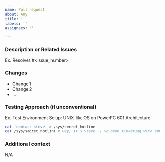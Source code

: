 ```yaml
---
name: Pull request
about: Any
title: ''
labels: ''
assignees: ''

---
```


### Description or Related Issues
<!-- Please include a summary of the changes and the related issue. Please also include relevant motivation and context. List any dependencies that are required for this change. -->

Ex. Resolves #<issue_number>

### Changes
<!-- List the changes introduced by this pull request. -->

- Change 1
- Change 2
- ...

### Testing Approach (if unconventional)
<!-- Describe how you tested your changes, including details of your testing environment and the tests you ran to evaluate the impact on other code areas. -->

Ex. Test Environment Setup: UNIX-like OS on PowerPC 601 Architecture
```sh
cat 'contact steve' > /sys/secret_hotline
cat /sys/secret_hotline # Hey, it's Steve. I've been tinkering with some groundbreaking ideas. What's on your mind?
```

### Additional context
<!-- Add any other context or screenshots about the pull request here. -->

N/A
